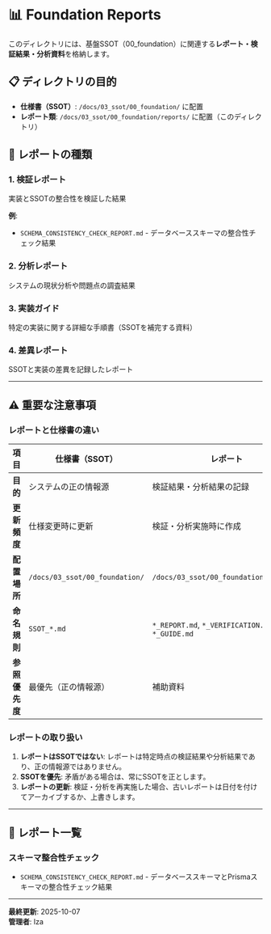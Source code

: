 # 📊 Foundation Reports

このディレクトリには、基盤SSOT（00_foundation）に関連する**レポート・検証結果・分析資料**を格納します。

## 📋 ディレクトリの目的

- **仕様書（SSOT）**: `/docs/03_ssot/00_foundation/` に配置
- **レポート類**: `/docs/03_ssot/00_foundation/reports/` に配置（このディレクトリ）

## 🎯 レポートの種類

### 1. 検証レポート
実装とSSOTの整合性を検証した結果

**例**: 
- `SCHEMA_CONSISTENCY_CHECK_REPORT.md` - データベーススキーマの整合性チェック結果

### 2. 分析レポート
システムの現状分析や問題点の調査結果

### 3. 実装ガイド
特定の実装に関する詳細な手順書（SSOTを補完する資料）

### 4. 差異レポート
SSOTと実装の差異を記録したレポート

---

## ⚠️ 重要な注意事項

### レポートと仕様書の違い

| 項目 | 仕様書（SSOT） | レポート |
|------|---------------|---------|
| **目的** | システムの正の情報源 | 検証結果・分析結果の記録 |
| **更新頻度** | 仕様変更時に更新 | 検証・分析実施時に作成 |
| **配置場所** | `/docs/03_ssot/00_foundation/` | `/docs/03_ssot/00_foundation/reports/` |
| **命名規則** | `SSOT_*.md` | `*_REPORT.md`, `*_VERIFICATION.md`, `*_GUIDE.md` |
| **参照優先度** | 最優先（正の情報源） | 補助資料 |

### レポートの取り扱い

1. **レポートはSSOTではない**: レポートは特定時点の検証結果や分析結果であり、正の情報源ではありません。
2. **SSOTを優先**: 矛盾がある場合は、常にSSOTを正とします。
3. **レポートの更新**: 検証・分析を再実施した場合、古いレポートは日付を付けてアーカイブするか、上書きします。

---

## 📁 レポート一覧

### スキーマ整合性チェック
- `SCHEMA_CONSISTENCY_CHECK_REPORT.md` - データベーススキーマとPrismaスキーマの整合性チェック結果

---

**最終更新**: 2025-10-07  
**管理者**: Iza
